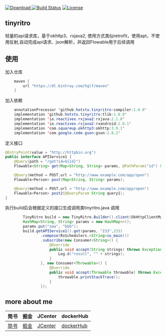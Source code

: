  [![Download](https://api.bintray.com/packages/hglf/maven/tinyritro_hglf/images/download.svg) ](https://bintray.com/hglf/maven/tinyritro_hglf/_latestVersion)
 [![Build Status](https://travis-ci.org/hotstu/tinyritro.svg?branch=master)](https://travis-ci.org/hotstu/tinyritro)
 [![License](https://img.shields.io/badge/License-Apache%202.0-blue.svg)](https://opensource.org/licenses/Apache-2.0)

## tinyritro

轻量的api请求库，基于okhttp3、rxjava2, 使用方式类似retrofit，使用apt，不使用反射,自动完成api请求、json解析，并返回Flowable用于后续调用


## 使用

加入仓库

```java build.gradle
    maven {
        url "https://dl.bintray.com/hglf/maven"
    }
```

加入依赖

```java app/build.gradle
    annotationProcessor 'github.hotstu.tinyritro:compiler:1.0.0'
    implementation 'github.hotstu.tinyritro:tlib:1.0.0'
    implementation 'io.reactivex.rxjava2:rxjava:2.1.8'
    implementation 'io.reactivex.rxjava2:rxandroid:2.0.1'
    implementation 'com.squareup.okhttp3:okhttp:3.9.1'
    implementation 'com.google.code.gson:gson:2.8.2'
```

定义接口

```java
@EntryPoint(value = "http://httpbin.org")
public interface APIService1 {
    @Query(path = "/get?id=${id}")
    Flowable<String> get(Map<String, String> params, @PathParam("id") String ids, @PathParam int name);

    @Query(method = POST,url = "http://www.example.com/app/open")
    Flowable<Person> post(Map<String, String> params);

    @Query(method = POST,url = "http://www.example.com/app/open")
    Flowable<Person> post2(@QueryParam String query1);
}

```

执行build后会根据定义的接口生成调用类tinyritro.java
调用

```java
        TinyRitro build = new TinyRitro.Builder().client(OkHttpClientMgr.getInstance()).build();
        HashMap<String, String> params = new HashMap<>();
        params.put("aaa", "bbb");
        build.getAPIService1().get(params, "233",233)
                .compose(RxSchedulers.<String>io_main())
                .subscribe(new Consumer<String>() {
                    @Override
                    public void accept(String strings) throws Exception {
                        Log.d("result", "" + strings);
                    }
                }, new Consumer<Throwable>() {
                    @Override
                    public void accept(Throwable throwable) throws Exception {
                        throwable.printStackTrace();
                    }
                });
```


## more about me

|简书| 掘金|JCenter | dockerHub|
| ------------- |------------- |------------- |------------- |
| [简书](https://www.jianshu.com/u/ca2207af2001) | [掘金](https://juejin.im/user/5bee320651882516be2ebbfe) |[JCenter ](https://bintray.com/hglf/maven)      | [dockerHub](https://hub.docker.com/u/hglf)|




